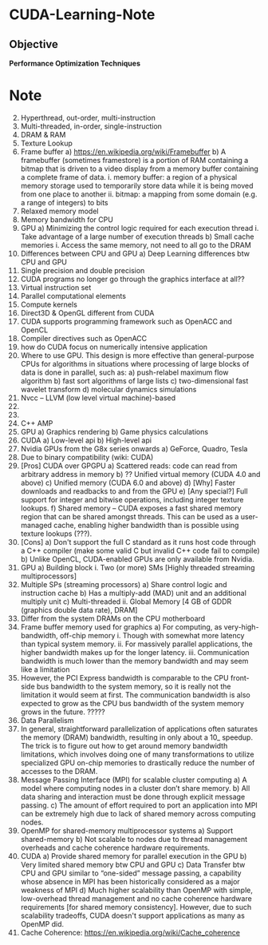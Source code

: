 # CUDA-Learning-Note

## Objective

__Performance Optimization Techniques__

#  Note

2.	Hyperthread, out-order, multi-instruction
3.	Multi-threaded, in-order, single-instruction
4.	DRAM & RAM
5.	Texture Lookup
6.	Frame buffer
a)	https://en.wikipedia.org/wiki/Framebuffer
b)	A framebuffer (sometimes framestore) is a portion of RAM containing a bitmap that is driven to a video display from a memory buffer containing a complete frame of data.
i.	memory buffer: a region of a physical memory storage used to temporarily store data while it is being moved from one place to another
ii.	bitmap: a mapping from some domain (e.g. a range of integers) to bits
7.	Relaxed memory model
8.	Memory bandwidth for CPU
9.	GPU
a)	Minimizing the control logic required for each execution thread
i.	Take advantage of a large number of execution threads
b)	Small cache memories
i.	Access the same memory, not need to all go to the DRAM
10.	Differences between CPU and GPU
a)	Deep Learning differences btw CPU and GPU
11.	Single precision and double precision
12.	CUDA programs no longer go through the graphics interface at all??
13.	Virtual instruction set
14.	Parallel computational elements
15.	Compute kernels
16.	Direct3D & OpenGL different from CUDA
17.	CUDA supports programming framework such as OpenACC and OpenCL
18.	Compiler directives such as OpenACC
19.	how do CUDA focus on numerically intensive application
20.	Where to use GPU. This design is more effective than general-purpose CPUs for algorithms in situations where processing of large blocks of data is done in parallel, such as:
a)	push-relabel maximum flow algorithm
b)	fast sort algorithms of large lists
c)	two-dimensional fast wavelet transform
d)	molecular dynamics simulations
21.	Nvcc – LLVM (low level virtual machine)-based
22.	
23.	 
24.	C++ AMP
25.	GPU
a)	Graphics rendering
b)	Game physics calculations
26.	CUDA
a)	Low-level api
b)	High-level api
27.	Nvidia GPUs from the G8x series onwards
a)	GeForce, Quadro, Tesla
28.	Due to binary compatibility (wiki: CUDA)
29.	[Pros] CUDA over GPGPU
a)	Scattered reads: code can read from arbitrary address in memory
b)	?? Unified virtual memory (CUDA 4.0 and above)
c)	Unified memory (CUDA 6.0 and above)
d)	[Why] Faster downloads and readbacks to and from the GPU
e)	[Any special?] Full support for integer and bitwise operations, including integer texture lookups.
f)	Shared memory – CUDA exposes a fast shared memory region that can be shared amongst threads. This can be used as a user-managed cache, enabling higher bandwidth than is possible using texture lookups (???).
30.	[Cons]
a)	Don't support the full C standard as it runs host code through a C++ compiler (make some valid C but invalid C++ code fail to compile)
b)	Unlike OpenCL, CUDA-enabled GPUs are only available from Nvidia.
31.	GPU
a)	Building block
i.	Two (or more) SMs [Highly threaded streaming multiprocessors]
1.	Multiple SPs (streaming processors)
a)	Share control logic and instruction cache
b)	Has a multiply-add (MAD) unit and an additional multiply unit
c)	Multi-threaded
ii.	Global Memory [4 GB of GDDR (graphics double data rate), DRAM]
1.	Differ from the system DRAMs on the CPU motherboard
2.	Frame buffer memory used for graphics
a)	For computing, as very-high-bandwidth, off-chip memory
i.	Though with somewhat more latency than typical system memory.
ii.	For massively parallel applications, the higher bandwidth makes up for the longer latency.
iii.	Communication bandwidth is much lower than the memory bandwidth and may seem like a limitation
3.	However, the PCI Express bandwidth is comparable to the CPU front-side bus bandwidth to the system memory, so it is really not the limitation it would seem at first. The communication bandwidth is also expected to grow as the CPU bus bandwidth of the system memory grows in the future. ?????
32.	Data Parallelism
33.	In general, straightforward parallelization of applications often saturates the memory (DRAM) bandwidth, resulting in only about a 10_ speedup. The trick is to figure out how to get around memory bandwidth limitations, which involves doing one of many transformations to utilize specialized GPU on-chip memories to drastically reduce the number of accesses to the DRAM.
34.	Message Passing Interface (MPI) for scalable cluster computing
a)	A model where computing nodes in a cluster don’t share memory.
b)	All data sharing and interaction must be done through explicit message passing.
c)	The amount of effort required to port an application into MPI can be extremely high due to lack of shared memory across computing nodes.
35.	OpenMP for shared-memory multiprocessor systems
a)	Support shared-memory
b)	Not scalable to nodes due to thread management overheads and cache coherence hardware requirements.
36.	CUDA
a)	Provide shared memory for parallel execution in the GPU
b)	Very limited shared memory btw CPU and GPU
c)	Data Transfer btw CPU and GPU similar to “one-sided” message passing, a capability whose absence in MPI has been historically considered as a major weakness of MPI
d)	Much higher scalability than OpenMP with simple, low-overhead thread management and no cache coherence hardware requirements [for shared memory consistency]. However, due to such scalability tradeoffs, CUDA doesn't support applications as many as OpenMP did.
37.	Cache Coherence: https://en.wikipedia.org/wiki/Cache_coherence
